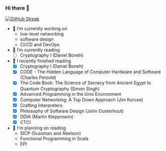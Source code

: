 ### Hi there 👋

[![GitHub Streak](http://github-readme-streak-stats.herokuapp.com?user=sss-ng&theme=dark&hide_border=true&date_format=M%20j%5B%2C%20Y%5D)](https://git.io/streak-stats)


- 🔭 I’m currently working on
    - low-level networking
    - software design
    - CI/CD and DevOps
- 🌱 I’m currently reading
    - [ ] Cryptography I (Daniel Boneh)
- 💬 I recently finished reading
    - [x] Cryptography I (Daniel Boneh)
    - [x] CODE - The Hidden Language of Computer Hardware and Software (Charles Petzold)
    - [x] The Code Book: The Science of Secrecy from Ancient Egypt to Quantum Cryptography (Simon Singh)
    - [x] Advanced Programming in the Unix Environment
    - [x] Computer Networking: A Top Down Approach (Jim Kurose)
    - [x] Crafting Interpreters
    - [x] Philosophy of Software Design (John Ousterhout)
    - [x] DDIA (Martin Kleppmann)
    - [x] CTCI
- 🤔 I'm planning on reading
    - SICP (Sussman and Abelson)
    - Functional Programming in Scala
    - EPI




<!--

- 👯 I’m looking to collaborate on ...
- 💬 Ask me about ...
- 📫 How to reach me: ...
- 😄 Pronouns: ...
- ⚡ Fun fact: ...
-->
